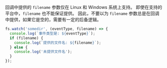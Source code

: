 
<!--type=misc-->

回调中提供的 `filename` 参数仅在 Linux 和 Windows 系统上支持。
即使在支持的平台中，`filename` 也不能保证提供。
因此，不要以为 `filename` 参数总是在回调中提供，如果它是空的，需要有一定的后备逻辑。

```js
fs.watch('somedir', (eventType, filename) => {
  console.log(`事件类型是: ${eventType}`);
  if (filename) {
    console.log(`提供的文件名: ${filename}`);
  } else {
    console.log('未提供文件名');
  }
});
```

